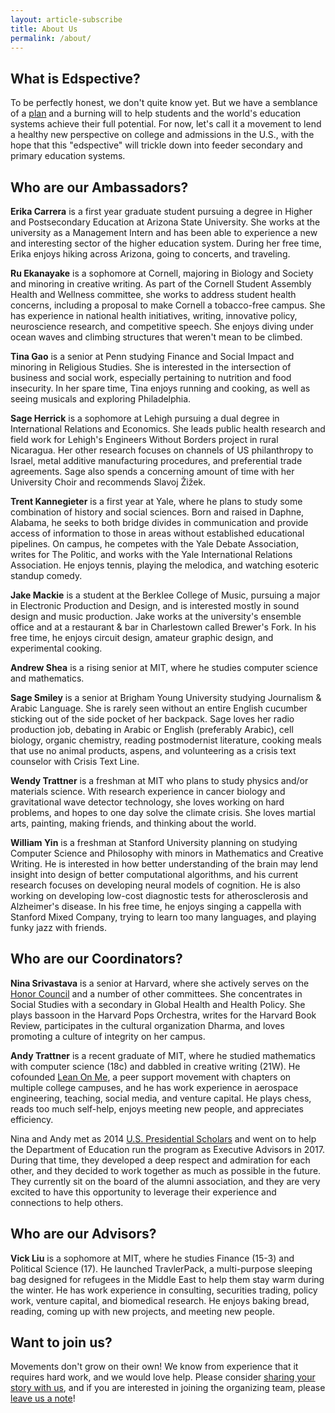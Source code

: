 ```yaml
---
layout: article-subscribe
title: About Us
permalink: /about/
---
```


## What is Edspective?

To be perfectly honest, we don't quite know yet. But we have a semblance of a <a href="/plan" target="_blank">plan</a> and a burning will to help students and the world's education systems achieve their full potential. For now, let's call it a movement to lend a healthy new perspective on college and admissions in the U.S., with the hope that this "edspective" will trickle down into feeder secondary and primary education systems.

## Who are our Ambassadors?

**Erika Carrera** is a first year graduate student pursuing a degree in Higher and Postsecondary Education at Arizona State University. She works at the university as a Management Intern and has been able to experience a new and interesting sector of the higher education system. During her free time, Erika enjoys hiking across Arizona, going to concerts, and traveling.

**Ru Ekanayake** is a sophomore at Cornell, majoring in Biology and Society and minoring in creative writing. As part of the Cornell Student Assembly Health and Wellness committee, she works to address student health concerns, including a proposal to make Cornell a tobacco-free campus. She has experience in national health initiatives, writing, innovative policy, neuroscience research, and competitive speech. She enjoys diving under ocean waves and climbing structures that weren't mean to be climbed.

**Tina Gao** is a senior at Penn studying Finance and Social Impact and minoring in Religious Studies. She is interested in the intersection of business and social work, especially pertaining to nutrition and food insecurity. In her spare time, Tina enjoys running and cooking, as well as seeing musicals and exploring Philadelphia.

**Sage Herrick** is a sophomore at Lehigh pursuing a dual degree in International Relations and Economics. She leads public health research and field work for Lehigh's Engineers Without Borders project in rural Nicaragua. Her other research focuses on channels of US philanthropy to Israel, metal additive manufacturing procedures, and preferential trade agreements. Sage also spends a concerning amount of time with her University Choir and recommends Slavoj Žižek.

**Trent Kannegieter** is a first year at Yale, where he plans to study some combination of history and social sciences. Born and raised in Daphne, Alabama, he seeks to both bridge divides in communication and provide access of information to those in areas without established educational pipelines. On campus, he competes with the Yale Debate Association, writes for The Politic, and works with the Yale International Relations Association. He enjoys tennis, playing the melodica, and watching esoteric standup comedy.

**Jake Mackie** is a student at the Berklee College of Music, pursuing a major in Electronic Production and Design, and is interested mostly in sound design and music production. Jake works at the university's ensemble office and at a restaurant & bar in Charlestown called Brewer's Fork. In his free time, he enjoys circuit design, amateur graphic design, and experimental cooking.

**Andrew Shea** is a rising senior at MIT, where he studies computer science and mathematics.

**Sage Smiley** is a senior at Brigham Young University studying Journalism & Arabic Language. She is rarely seen without an entire English cucumber sticking out of the side pocket of her backpack. Sage loves her radio production job, debating in Arabic or English (preferably Arabic), cell biology, organic chemistry, reading postmodernist literature, cooking meals that use no animal products, aspens, and volunteering as a crisis text counselor with Crisis Text Line.

**Wendy Trattner** is a freshman at MIT who plans to study physics and/or materials science. With research experience in cancer biology and gravitational wave detector technology, she loves working on hard problems, and hopes to one day solve the climate crisis. She loves martial arts, painting, making friends, and thinking about the world.

**William Yin** is a freshman at Stanford University planning on studying Computer Science and Philosophy with minors in Mathematics and Creative Writing. He is interested in how better understanding of the brain may lend insight into design of better computational algorithms, and his current research focuses on developing neural models of cognition. He is also working on developing low-cost diagnostic tests for atherosclerosis and Alzheimer's disease. In his free time, he enjoys singing a cappella with Stanford Mixed Company, trying to learn too many languages, and playing funky jazz with friends.

## Who are our Coordinators?

**Nina Srivastava** is a senior at Harvard, where she actively serves on the <a href="http://www.thecrimson.com/article/2015/9/2/college-launches-honor-code/" target="_blank">Honor Council</a> and a number of other committees. She concentrates in Social Studies with a secondary in Global Health and Health Policy. She plays bassoon in the Harvard Pops Orchestra, writes for the Harvard Book Review, participates in the cultural organization Dharma, and loves promoting a culture of integrity on her campus.

**Andy Trattner** is a recent graduate of MIT, where he studied mathematics with computer science (18c) and dabbled in creative writing (21W). He cofounded <a href="https://lean0n.me/" target="_blank">Lean On Me</a>, a peer support movement with chapters on multiple college campuses, and he has work experience in aerospace engineering, teaching, social media, and venture capital. He plays chess, reads too much self-help, enjoys meeting new people, and appreciates efficiency.

Nina and Andy met as 2014 <a href="https://en.wikipedia.org/wiki/Presidential_Scholars_Program" target="_blank">U.S. Presidential Scholars</a> and went on to help the Department of Education run the program as Executive Advisors in 2017. During that time, they developed a deep respect and admiration for each other, and they decided to work together as much as possible in the future. They currently sit on the board of the alumni association, and they are very excited to have this opportunity to leverage their experience and connections to help others.

## Who are our Advisors?

**Vick Liu** is a sophomore at MIT, where he studies Finance (15-3) and Political Science (17). He launched TravlerPack, a multi-purpose sleeping bag designed for refugees in the Middle East to help them stay warm during the winter. He has work experience in consulting, securities trading, policy work, venture capital, and biomedical research. He enjoys baking bread, reading, coming up with new projects, and meeting new people.


## Want to join us?

Movements don't grow on their own! We know from experience that it requires hard work, and we would love help. Please consider <a href="/share" target="_blank">sharing your story with us</a>, and if you are interested in joining the organizing team, please <a href="/feedback" target="_blank">leave us a note</a>!
